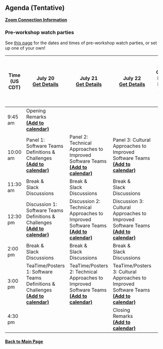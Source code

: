 
## Agenda (Tentative)

[**Zoom Connection Information**]()

### Pre-workshop watch parties

See [this page](WorkshopResources/WatchParty/WatchPartyList.md) for the dates and times of pre-workshop watch parties, or set up one of your own!  

| **Time (US CDT)**| **July 20** <br> [**Get Details**](Agenda-Day-1.md) | **July 21** <br> [**Get Details**](Agenda-Day-2.md) | **July 22** <br> [**Get Details**](Agenda-Day-3.md) | **All Days** <br> **Coffee Break Room** <br> [**Open All Day**]()
|---|---|---|---|---|
| 9:45 am  | Opening Remarks <br> [**(Add to calendar)**](CW21-OpeningRemarks.ics) | | |
| 10:00 am | Panel 1: Software Teams Definitions & Challenges <br> [**(Add to calendar)**](CW21-Panel-1-Definitions-Challenges.ics) | Panel 2: Technical Approaches to Improved Software Teams <br> [**(Add to calendar)**](CW21-Panel-2-Technical-Approaches.ics) | Panel 3: Cultural Approaches to Improved Software Teams <br> [**(Add to calendar)**](CW21-Panel-3-Cultural-Approaches.ics) |
| 11:30 am | Break & <br> Slack Discussions | Break & <br> Slack Discussions | Break & <br> Slack Discussions |
| 12:30 pm | Discussion 1: Software Teams Definitions & Challenges <br> [**(Add to calendar)**](CW21-Discussion-1-Definitions-Challenges.ics) | Discussion 2: Technical Approaches to Improved Software Teams <br> [**(Add to calendar)**](CW21-Discussion-2-Technical-Approaches.ics) | Discussion 3: Cultural Approaches to Improved Software Teams <br> [**(Add to calendar)**](CW21-Discussion-3-Cultural-Approaches.ics) |
| 2:00 pm | Break & <br> Slack Discussions | Break & <br> Slack Discussions | Break & <br> Slack Discussions |
| 3:00 pm | TeaTime/Posters 1: Software Teams Definitions & Challenges <br> [**(Add to calendar)**](CW21-TeaTime-Posters-1.ics) | TeaTime/Posters 2: Technical Approaches to Improved Software Teams <br> [**(Add to calendar)**](CW21-TeaTime-Posters-2.ics) | TeaTime/Posters 3: Cultural Approaches to Improved Software Teams <br> [**(Add to calendar)**](CW21-TeaTime-Posters-3.ics) |
| 4:30 pm | | | Closing Remarks <br> [**(Add to calendar)**](CW21-ClosingRemarks.ics) |



#### [Back to Main Page](index.md)
